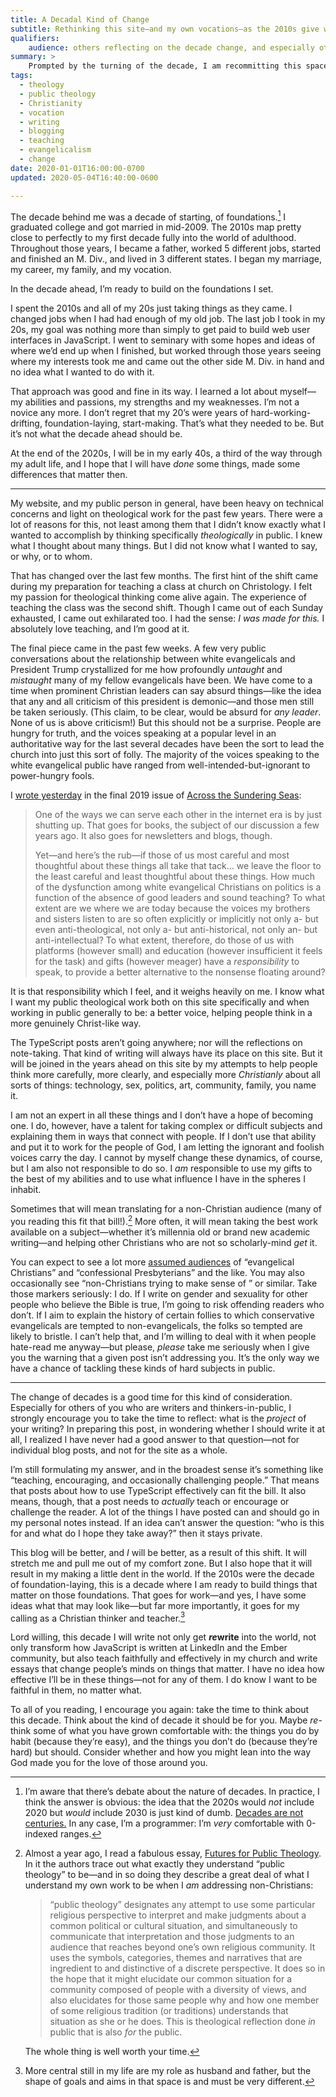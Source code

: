 ```yaml
---
title: A Decadal Kind of Change
subtitle: Rethinking this site—and my own vocations—as the 2010s give way to the 2020s.
qualifiers:
    audience: others reflecting on the decade change, and especially other Christians thinking about their callings.
summary: >
    Prompted by the turning of the decade, I am recommitting this space to being about more than just tech and thinking and writing. Never less than those—but also, and equally importantly, to the task of public theology.
tags:
  - theology
  - public theology
  - Christianity
  - vocation
  - writing 
  - blogging
  - teaching
  - evangelicalism
  - change
date: 2020-01-01T16:00:00-0700
updated: 2020-05-04T16:40:00-0600

---
```


The decade behind me was a decade of starting, of foundations.[^decades] I graduated college and got married in mid-2009. The 2010s map pretty close to perfectly to my first decade fully into the world of adulthood. Throughout those years, I became a father, worked 5 different jobs, started and finished an M. Div., and lived in 3 different states. I began my marriage, my career, my family, and my vocation.

In the decade ahead, I’m ready to build on the foundations I set.

I spent the 2010s and all of my 20s just taking things as they came. I changed jobs when I had had enough of my old job. The last job I took in my 20s, my goal was nothing more than simply to get paid to build web user interfaces in JavaScript. I went to seminary with some hopes and ideas of where we’d end up when I finished, but worked through those years seeing where my interests took me and came out the other side M. Div. in hand and no idea what I wanted to do with it.

That approach was good and fine in its way. I learned a lot about myself—my abilities and passions, my strengths and my weaknesses. I’m not a novice any more. I don’t regret that my 20’s were years of hard-working-drifting, foundation-laying, start-making. That’s what they needed to be. But it’s not what the decade ahead should be.

At the end of the 2020s, I will be in my early 40s, a third of the way through my adult life, and I hope that I will have *done* some things, made some differences that matter then.

---

My website, and my public person in general, have been heavy on technical concerns and light on theological work for the past few years. There were a lot of reasons for this, not least among them that I didn’t know exactly what I wanted to accomplish by thinking specifically *theologically* in public. I knew what I thought about many things. But I did not know what I wanted to say, or why, or to whom.

That has changed over the last few months. The first hint of the shift came during my preparation for teaching a class at church on Christology. I felt my passion for theological thinking come alive again. The experience of teaching the class was the second shift. Though I came out of each Sunday exhausted, I came out exhilarated too. I had the sense: *I was made for this.* I absolutely love teaching, and I’m good at it.

The final piece came in the past few weeks. A few very public conversations about the relationship between white evangelicals and President Trump crystallized for me how profoundly *untaught* and *mistaught* many of my fellow evangelicals have been. We have come to a time when prominent Christian leaders can say absurd things—like the idea that any and all criticism of this president is demonic—and those men still be taken seriously. (This claim, to be clear, would be absurd for *any leader*. None of us is above criticism!) But this should not be a surprise. People are hungry for truth, and the voices speaking at a popular level in an authoritative way for the last several decades have been the sort to lead the church into just this sort of folly. The majority of the voices speaking to the white evangelical public have ranged from well-intended-but-ignorant to power-hungry fools.

I [wrote yesterday][atss-32] in the final 2019 issue of [Across the Sundering Seas][atss]:

> One of the ways we can serve each other in the internet era is by just shutting up. That goes for books, the subject of our discussion a few years ago. It also goes for newsletters and blogs, though.
> 
> Yet—and here’s the rub—if those of us most careful and most thoughtful about these things all take that tack… we leave the floor to the least careful and least thoughtful about these things. How much of the dysfunction among white evangelical Christians on politics is a function of the absence of good leaders and sound teaching? To what extent are we where we are today because the voices my brothers and sisters listen to are so often explicitly or implicitly not only a- but even anti-theological, not only a- but anti-historical, not only an- but anti-intellectual? To what extent, therefore, do those of us with platforms (however small) and education (however insufficient it feels for the task) and gifts (however meager) have a *responsibility* to speak, to provide a better alternative to the nonsense floating around?

It is that responsibility which I feel, and it weighs heavily on me. I know what I want my public theological work both on this site specifically and when working in public generally to be: a better voice, helping people think in a more genuinely Christ-like way.

The TypeScript posts aren’t going anywhere; nor will the reflections on note-taking. That kind of writing will always have its place on this site. But it will be joined in the years ahead on this site by my attempts to help people think more carefully, more clearly, and especially more *Christianly* about all sorts of things: technology, sex, politics, art, community, family, you name it.

I am not an expert in all these things and I don’t have a hope of becoming one. I do, however, have a talent for taking complex or difficult subjects and explaining them in ways that connect with people. If I don’t use that ability and put it to work for the people of God, I am letting the ignorant and foolish voices carry the day. I cannot by myself change these dynamics, of course, but I am also not responsible to do so. I *am* responsible to use my gifts to the best of my abilities and to use what influence I have in the spheres I inhabit.

Sometimes that will mean translating for a non-Christian audience (many of you reading this fit that bill!).[^public-theology] More often, it will mean taking the best work available on a subject—whether it’s millennia old or brand new academic writing—and helping other Christians who are not so scholarly-mind *get* it.

You can expect to see a lot more [assumed audiences][aa] of “evangelical Christians” and “confessional Presbyterians” and the like. You may also occasionally see “non-Christians trying to make sense of _<something happening right now>_” or similar. Take those markers seriously: I do. If I write on gender and sexuality for other people who believe the Bible is true, I’m going to risk offending readers who don’t. If I aim to explain the history of certain follies to which conservative evangelicals are tempted to non-evangelicals, the folks so tempted are likely to bristle. I can’t help that, and I’m willing to deal with it when people hate-read me anyway—but please, *please* take me seriously when I give you the warning that a given post isn’t addressing you. It’s the only way we have a chance of tackling these kinds of hard subjects in public.

[atss-32]: https://buttondown.email/chriskrycho/archive/shall-we-all-keep-publishing-across-the-sundering/
[atss]: https://buttondown.email/chriskrycho
[aa]: https://v4.chriskrycho.com/2018/assumed-audiences.html

---

The change of decades is a good time for this kind of consideration. Especially for others of you who are writers and thinkers-in-public, I strongly encourage you to take the time to reflect: what is the *project* of your writing? In preparing this post, in wondering whether I should write it at all, I realized I have never had a good answer to that question—not for individual blog posts, and not for the site as a whole.

I’m still formulating my answer, and in the broadest sense it’s something like “teaching, encouraging, and occasionally challenging people.” That means that posts about how to use TypeScript effectively can fit the bill. It also means, though, that a post needs to *actually* teach or encourage or challenge the reader. A lot of the things I have posted can and should go in my personal notes instead. If an idea can’t answer the question: “who is this for and what do I hope they take away?” then it stays private.

This blog will be better, and *I* will be better, as a result of this shift. It will stretch me and pull me out of my comfort zone. But I also hope that it will result in my making a little dent in the world. If the 2010s were the decade of foundation-laying, this is a decade where I am ready to build things that matter on those foundations. That goes for work—and yes, I have some ideas what that may look like—but far more importantly, it goes for my calling as a Christian thinker and teacher.[^family]

Lord willing, this decade I will write not only get <b><i>re</i>write</b> into the world, not only transform how JavaScript is written at LinkedIn and the Ember community, but also teach faithfully and effectively in my church and write essays that change people’s minds on things that matter. I have no idea how effective I’ll be in these things—not for any of them. I do know I want to be faithful in them, no matter what.

To all of you reading, I encourage you again: take the time to think about this decade. Think about the kind of decade it should be for you. Maybe *re*-think some of what you have grown comfortable with: the things you do by habit (because they’re easy), and the things you don’t do (because they’re hard) but should. Consider whether and how you might lean into the way God made you for the love of those around you.

[^decades]: I’m aware that there’s debate about the nature of decades. In practice, I think the answer is obvious: the idea that the 2020s would *not* include 2020  but *would* include 2030 is just kind of dumb. [Decades are not centuries.][xkcd] In any case, I’m a programmer: I’m *very* comfortable with 0-indexed ranges.

[xkcd]: https://xkcd.com/2249/

[^public-theology]: Almost a year ago, I read a fabulous essay, [Futures for Public Theology][fpt]. In it the authors trace out what exactly they understand “public theology” to be—and in so doing they describe a great deal of what I understand my own work to be when I *am* addressing non-Christians:

    > “public theology” designates any attempt to use some particular religious perspective to interpret and make judgments about a common political or cultural situation, and simultaneously to communicate that interpretation and those judgments to an audience that reaches beyond one’s own religious community. It uses the symbols, categories, themes and narratives that are ingredient to and distinctive of a discrete perspective. It does so in the hope that it might elucidate our common situation for a community composed of people with a diversity of views, and also elucidates for those same people why and how one member of some religious tradition (or traditions) understands that situation as she or he does. This is theological reflection done *in* public that is also *for* the public.

    The whole thing is well worth your time.

[fpt]:  https://politicaltheology.com/a-response-to-reconsidering-public-theology/

[^family]: More central still in my life are my role as husband and father, but the shape of goals and aims in that space is and must be very different.
